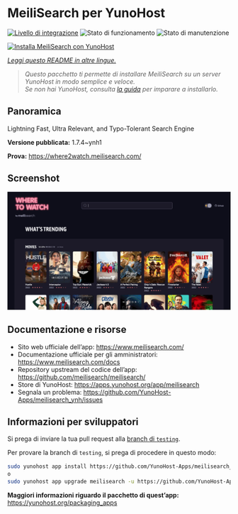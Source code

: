 <!--
N.B.: Questo README è stato automaticamente generato da <https://github.com/YunoHost/apps/tree/master/tools/readme_generator>
NON DEVE essere modificato manualmente.
-->

# MeiliSearch per YunoHost

[![Livello di integrazione](https://dash.yunohost.org/integration/meilisearch.svg)](https://dash.yunohost.org/appci/app/meilisearch) ![Stato di funzionamento](https://ci-apps.yunohost.org/ci/badges/meilisearch.status.svg) ![Stato di manutenzione](https://ci-apps.yunohost.org/ci/badges/meilisearch.maintain.svg)

[![Installa MeiliSearch con YunoHost](https://install-app.yunohost.org/install-with-yunohost.svg)](https://install-app.yunohost.org/?app=meilisearch)

*[Leggi questo README in altre lingue.](./ALL_README.md)*

> *Questo pacchetto ti permette di installare MeiliSearch su un server YunoHost in modo semplice e veloce.*  
> *Se non hai YunoHost, consulta [la guida](https://yunohost.org/install) per imparare a installarlo.*

## Panoramica

Lightning Fast, Ultra Relevant, and Typo-Tolerant Search Engine


**Versione pubblicata:** 1.7.4~ynh1

**Prova:** <https://where2watch.meilisearch.com/>

## Screenshot

![Screenshot di MeiliSearch](./doc/screenshots/meilisearch.png)

## Documentazione e risorse

- Sito web ufficiale dell’app: <https://www.meilisearch.com/>
- Documentazione ufficiale per gli amministratori: <https://www.meilisearch.com/docs>
- Repository upstream del codice dell’app: <https://github.com/meilisearch/meilisearch/>
- Store di YunoHost: <https://apps.yunohost.org/app/meilisearch>
- Segnala un problema: <https://github.com/YunoHost-Apps/meilisearch_ynh/issues>

## Informazioni per sviluppatori

Si prega di inviare la tua pull request alla [branch di `testing`](https://github.com/YunoHost-Apps/meilisearch_ynh/tree/testing).

Per provare la branch di `testing`, si prega di procedere in questo modo:

```bash
sudo yunohost app install https://github.com/YunoHost-Apps/meilisearch_ynh/tree/testing --debug
o
sudo yunohost app upgrade meilisearch -u https://github.com/YunoHost-Apps/meilisearch_ynh/tree/testing --debug
```

**Maggiori informazioni riguardo il pacchetto di quest’app:** <https://yunohost.org/packaging_apps>
